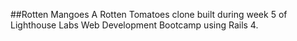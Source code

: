 ##Rotten Mangoes 
A Rotten Tomatoes clone built during week 5 of Lighthouse Labs Web Development Bootcamp using Rails 4. 
